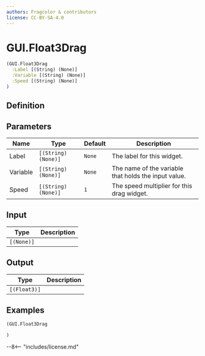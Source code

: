 ```yaml
---
authors: Fragcolor & contributors
license: CC-BY-SA-4.0
---
```



# GUI.Float3Drag

```clojure
(GUI.Float3Drag
  :Label [(String) (None)]
  :Variable [(String) (None)]
  :Speed [(String) (None)]
)
```


## Definition




## Parameters

| Name | Type | Default | Description |
|------|------|---------|-------------|
| Label | `[(String) (None)]` | `None` | The label for this widget. |
| Variable | `[(String) (None)]` | `None` | The name of the variable that holds the input value. |
| Speed | `[(String) (None)]` | `1` | The speed multiplier for this drag widget. |


## Input

| Type | Description |
|------|-------------|
| `[(None)]` |  |


## Output

| Type | Description |
|------|-------------|
| `[(Float3)]` |  |


## Examples

```clojure
(GUI.Float3Drag

)
```


--8<-- "includes/license.md"
